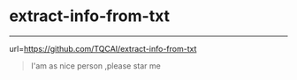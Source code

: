 
# extract-info-from-txt

---

url=https://github.com/TQCAI/extract-info-from-txt
>I'am as nice person ,please star me
    
